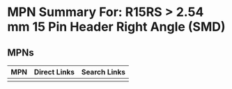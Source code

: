 



# MPN Summary For: R15RS > 2.54 mm 15 Pin Header Right Angle (SMD)

## MPNs
  

|MPN|Direct Links|Search Links|
| :--- | :--- | :--- |
||||
